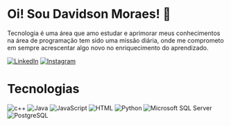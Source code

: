 # Oi! Sou Davidson Moraes! 👋

Tecnologia é uma área que amo estudar e aprimorar meus conhecimentos na área de programação tem sido uma missão diária, onde me comprometo em sempre acrescentar algo novo no enriquecimento do aprendizado.

[![LinkedIn](https://img.shields.io/badge/LinkedIn-blue?logo=linkedin)](https://www.linkedin.com/in/davidson-moraes-54741a224/)
[![Instagram](https://img.shields.io/badge/Instagram-red?logo=instagram)](https://www.instagram.com/seu-perfil)

# Tecnologias

![c++](https://img.shields.io/badge/-C++-blue?logo=cplusplus)
![Java](https://img.shields.io/badge/Java-%23ED8B00.svg??style=for-the-badge&logo=openjdk&logoColor=white)
![JavaScript](https://shields.io/badge/JavaScript-F7DF1E?logo=JavaScript&logoColor=000&style=flat-square)
![HTML](https://img.shields.io/badge/HTML5-E34F26?style=flat-square&logo=HTML5&logoColor=white)
![Python](https://img.shields.io/badge/Python-3776AB?logo=python&logoColor=white)
![Microsoft SQL Server](https://img.shields.io/badge/Microsoft%20SQL%20Server-CC2927?logo=microsoft%20sql%20server&logoColor=white)
![PostgreSQL](https://img.shields.io/badge/postgresql-4169e1?style=for-the-badge&logo=postgresql&logoColor=white)
